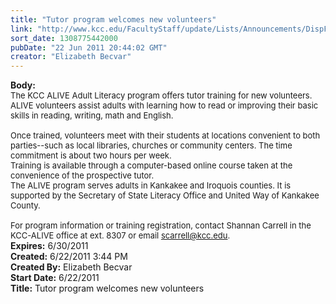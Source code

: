 ```yaml
---
title: "Tutor program welcomes new volunteers"
link: "http://www.kcc.edu/FacultyStaff/update/Lists/Announcements/DispForm.aspx?ID=358"
sort_date: 1308775442000
pubDate: "22 Jun 2011 20:44:02 GMT"
creator: "Elizabeth Becvar"
---
```


<div><b>Body:</b> <div class=ExternalClass64E300BF8B5A40FEB5ED8118F4964386><div><font size=2>The KCC ALIVE Adult Literacy program offers tutor training for new volunteers.<br></font></div>
<div><font size=2>ALIVE volunteers assist adults with learning how to read or improving their basic skills in reading, writing, math and English.</font></div><font size=2>
<div><br>Once trained, volunteers meet with their students at locations convenient to both parties--such as local libraries, churches or community centers. The time commitment is about two hours per week. <br></div>
<div>Training is available through a computer-based online course taken at the convenience of the prospective tutor. <br></div>
<div>The ALIVE program serves adults in Kankakee and Iroquois counties. It is supported by the Secretary of State Literacy Office and United Way of Kankakee County.</div>
<div><br>For program information or training registration, contact Shannan Carrell in the KCC-ALIVE office at ext. 8307 or email </font><a href="mailto:scarrell@kcc.edu"><font size=2>scarrell@kcc.edu</font></a><font size=2>.<br></div></font></div></div>
<div><b>Expires:</b> 6/30/2011</div>
<div><b>Created:</b> 6/22/2011 3:44 PM</div>
<div><b>Created By:</b> Elizabeth Becvar</div>
<div><b>Start Date:</b> 6/22/2011</div>
<div><b>Title:</b> Tutor program welcomes new volunteers</div>
